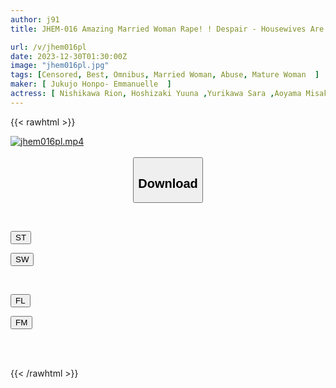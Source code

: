 ```yaml
---
author: j91
title: JHEM-016 Amazing Married Woman Rape! ! Despair - Housewives Are Repeatedly Raped By Despicable Sex Offenders Who Prey On Their Husbands In Broad Daylight. 4 People Included. 120 Minutes.

url: /v/jhem016pl
date: 2023-12-30T01:30:00Z
image: "jhem016pl.jpg"
tags: [Censored, Best, Omnibus, Married Woman, Abuse, Mature Woman	]
maker: [ Jukujo Honpo- Emmanuelle  ]
actress: [ Nishikawa Rion, Hoshizaki Yuuna ,Yurikawa Sara ,Aoyama Misaki ]
---
```



{{< rawhtml >}}

<div class="video" data-videoid="7GZ0v7Z077fBXx">
    <a href="javascript:;">
        <img src="/v/jhem016pl/jhem016pl.jpg" width="WIDTH" height="HEIGHT" alt="jhem016pl.mp4" loading="lazy">
    </a>
</div>

<script type="text/javascript" src="https://j91.asia/asset/on-demand-st.js"></script>

<br>
  <link rel="stylesheet" href="https://j91.asia/asset/bs5.css">
  
  <center>
  <button class="btn btn-primary" type="button" data-bs-toggle="collapse" data-bs-target=".multi-collapse" aria-expanded="false" aria-controls="multiCollapseExample1 multiCollapseExample2"><h2>Download</h2></button></center>
</p>
<div class="row">
  <div class="col">
    <div class="collapse multi-collapse" id="multiCollapseExample1">
      <div class="card card-body">
	      	      <br>
<div class="buttons">  
<p><a href="https://streamtape.to/v/7GZ0v7Z077fBXx" target="_blank"><button class="btn-hover color-3"><i class="fa fa-download"></i> ST</button></a></p>
<p><a href="https://flaswish.com/phiw4w5linsw" target="_blank"><button class="btn-hover color-2"><i class="fa fa-download"></i> SW</button></a></p></div>
    </div>
  </div>
</div>
  <div class="col">
    <div class="collapse multi-collapse" id="multiCollapseExample2">
      <div class="card card-body">
	      <br>
<div class="buttons">
<p><a href="javascript:;" target="_blank"><button class="btn-hover color-9"><i class="fa fa-download"></i> FL</button></a></p>
<p><a href="javascript:;" target="_blank"><button class="btn-hover color-8"><i class="fa fa-download"></i> FM</button></a></p></div>
<br><br>
      </div>
    </div>
  </div>
</div>

{{< /rawhtml >}}